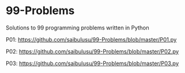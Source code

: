 # 99-Problems

Solutions to 99 programming problems written in Python

P01: https://github.com/saibulusu/99-Problems/blob/master/P01.py

P02: https://github.com/saibulusu/99-Problems/blob/master/P02.py

P03: https://github.com/saibulusu/99-Problems/blob/master/P03.py
